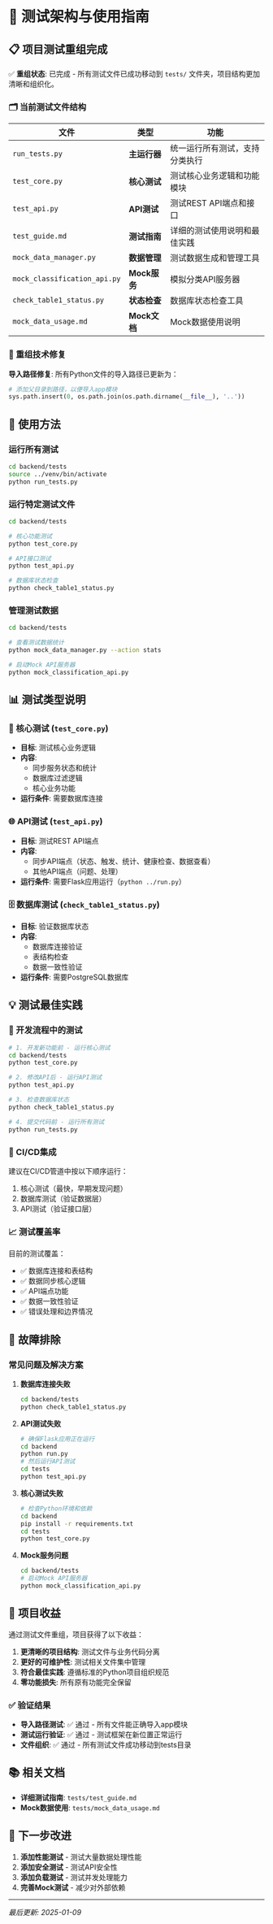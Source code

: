 # 🧪 测试架构与使用指南

## 📋 项目测试重组完成

✅ **重组状态**: 已完成 - 所有测试文件已成功移动到 `tests/` 文件夹，项目结构更加清晰和组织化。

### 🗂️ 当前测试文件结构

| 文件 | 类型 | 功能 |
|------|------|------|
| `run_tests.py` | **主运行器** | 统一运行所有测试，支持分类执行 |
| `test_core.py` | **核心测试** | 测试核心业务逻辑和功能模块 |
| `test_api.py` | **API测试** | 测试REST API端点和接口 |
| `test_guide.md` | **测试指南** | 详细的测试使用说明和最佳实践 |
| `mock_data_manager.py` | **数据管理** | 测试数据生成和管理工具 |
| `mock_classification_api.py` | **Mock服务** | 模拟分类API服务器 |
| `check_table1_status.py` | **状态检查** | 数据库状态检查工具 |
| `mock_data_usage.md` | **Mock文档** | Mock数据使用说明 |

### 🔧 重组技术修复

**导入路径修复**: 所有Python文件的导入路径已更新为：
```python
# 添加父目录到路径，以便导入app模块
sys.path.insert(0, os.path.join(os.path.dirname(__file__), '..'))
```

## 🚀 使用方法

### 运行所有测试
```bash
cd backend/tests
source ../venv/bin/activate
python run_tests.py
```

### 运行特定测试文件
```bash
cd backend/tests

# 核心功能测试
python test_core.py

# API接口测试
python test_api.py

# 数据库状态检查
python check_table1_status.py
```

### 管理测试数据
```bash
cd backend/tests

# 查看测试数据统计
python mock_data_manager.py --action stats

# 启动Mock API服务器
python mock_classification_api.py
```

## 📊 测试类型说明

### 🧪 核心测试 (`test_core.py`)
- **目标**: 测试核心业务逻辑
- **内容**: 
  - 同步服务状态和统计
  - 数据库过滤逻辑
  - 核心业务功能
- **运行条件**: 需要数据库连接

### 🌐 API测试 (`test_api.py`)
- **目标**: 测试REST API端点
- **内容**:
  - 同步API端点（状态、触发、统计、健康检查、数据查看）
  - 其他API端点（问题、处理）
- **运行条件**: 需要Flask应用运行（`python ../run.py`）

### 🗄️ 数据库测试 (`check_table1_status.py`)
- **目标**: 验证数据库状态
- **内容**:
  - 数据库连接验证
  - 表结构检查
  - 数据一致性验证
- **运行条件**: 需要PostgreSQL数据库

## 💡 测试最佳实践

### 🔄 开发流程中的测试
```bash
# 1. 开发新功能前 - 运行核心测试
cd backend/tests
python test_core.py

# 2. 修改API后 - 运行API测试
python test_api.py

# 3. 检查数据库状态
python check_table1_status.py

# 4. 提交代码前 - 运行所有测试
python run_tests.py
```

### 🚨 CI/CD集成
建议在CI/CD管道中按以下顺序运行：
1. 核心测试（最快，早期发现问题）
2. 数据库测试（验证数据层）
3. API测试（验证接口层）

### 📈 测试覆盖率
目前的测试覆盖：
- ✅ 数据库连接和表结构
- ✅ 数据同步核心逻辑
- ✅ API端点功能
- ✅ 数据一致性验证
- ✅ 错误处理和边界情况

## 🔧 故障排除

### 常见问题及解决方案

1. **数据库连接失败**
   ```bash
   cd backend/tests
   python check_table1_status.py
   ```

2. **API测试失败**
   ```bash
   # 确保Flask应用正在运行
   cd backend
   python run.py
   # 然后运行API测试
   cd tests
   python test_api.py
   ```

3. **核心测试失败**
   ```bash
   # 检查Python环境和依赖
   cd backend
   pip install -r requirements.txt
   cd tests
   python test_core.py
   ```

4. **Mock服务问题**
   ```bash
   cd backend/tests
   # 启动Mock API服务器
   python mock_classification_api.py
   ```

## 🎯 项目收益

通过测试文件重组，项目获得了以下收益：

1. **更清晰的项目结构**: 测试文件与业务代码分离
2. **更好的可维护性**: 测试相关文件集中管理
3. **符合最佳实践**: 遵循标准的Python项目组织规范
4. **零功能损失**: 所有原有功能完全保留

### ✅ 验证结果

- **导入路径测试**: ✅ 通过 - 所有文件能正确导入app模块
- **测试运行验证**: ✅ 通过 - 测试框架在新位置正常运行
- **文件组织**: ✅ 通过 - 所有测试文件成功移动到tests目录

## 📚 相关文档

- **详细测试指南**: `tests/test_guide.md`
- **Mock数据使用**: `tests/mock_data_usage.md`

## 🎯 下一步改进

1. **添加性能测试** - 测试大量数据处理性能
2. **添加安全测试** - 测试API安全性
3. **添加负载测试** - 测试并发处理能力
4. **完善Mock测试** - 减少对外部依赖

---

*最后更新: 2025-01-09* 